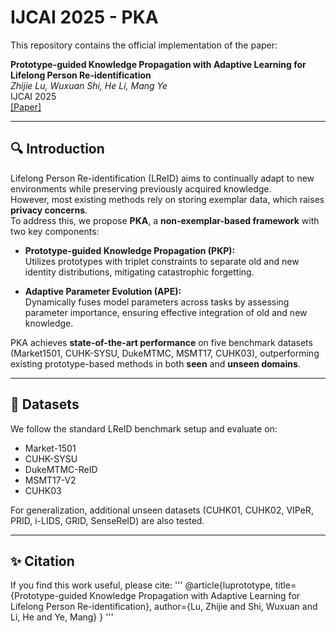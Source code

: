 # IJCAI 2025 - PKA

This repository contains the official implementation of the paper:

**Prototype-guided Knowledge Propagation with Adaptive Learning for Lifelong Person Re-identification**  
*Zhijie Lu, Wuxuan Shi, He Li, Mang Ye*  
IJCAI 2025  
[[Paper]](./ijcai2025-camera-ready.pdf)

---

## 🔍 Introduction
Lifelong Person Re-identification (LReID) aims to continually adapt to new environments while preserving previously acquired knowledge.  
However, most existing methods rely on storing exemplar data, which raises **privacy concerns**.  
To address this, we propose **PKA**, a **non-exemplar-based framework** with two key components:

- **Prototype-guided Knowledge Propagation (PKP):**  
  Utilizes prototypes with triplet constraints to separate old and new identity distributions, mitigating catastrophic forgetting.  

- **Adaptive Parameter Evolution (APE):**  
  Dynamically fuses model parameters across tasks by assessing parameter importance, ensuring effective integration of old and new knowledge.

PKA achieves **state-of-the-art performance** on five benchmark datasets (Market1501, CUHK-SYSU, DukeMTMC, MSMT17, CUHK03), outperforming existing prototype-based methods in both **seen** and **unseen domains**.

---

## 📂 Datasets
We follow the standard LReID benchmark setup and evaluate on:
- Market-1501
- CUHK-SYSU
- DukeMTMC-ReID
- MSMT17-V2
- CUHK03  

For generalization, additional unseen datasets (CUHK01, CUHK02, VIPeR, PRID, i-LIDS, GRID, SenseReID) are also tested.

---
## ✨ Citation
If you find this work useful, please cite:
''' @article{luprototype,
title={Prototype-guided Knowledge Propagation with Adaptive Learning for Lifelong Person Re-identification},
author={Lu, Zhijie and Shi, Wuxuan and Li, He and Ye, Mang}
}
'''
